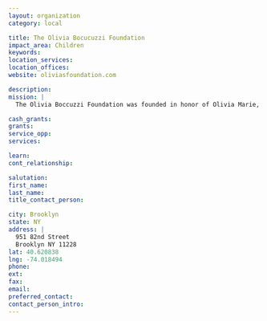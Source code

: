```yaml
---
layout: organization
category: local

title: The Olivia Bocucuzzi Foundation
impact_area: Children
keywords: 
location_services: 
location_offices: 
website: oliviasfoundation.com

description: 
mission: |
  The Olivia Boccuzzi Foundation was founded in honor of Olivia Marie, a courageous, smart, beautiful and spunky little girl who was nearly 3 when she lost her 11-month battle with a PNET brainstem tumor, a form of childhood cancer. Our foundation is dedicated to honoring Olivia’s memory by providing funds to world-renowned hospitals and scientists actively researching cures for pediatric brain tumors.

cash_grants: 
grants: 
service_opp: 
services: 

learn: 
cont_relationship: 

salutation: 
first_name: 
last_name: 
title_contact_person: 

city: Brooklyn
state: NY
address: |
  951 82nd Street  
  Brooklyn NY 11228
lat: 40.620838
lng: -74.018494
phone: 
ext: 
fax: 
email: 
preferred_contact: 
contact_person_intro: 
---
```

